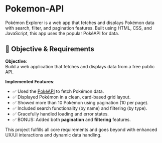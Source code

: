 # Pokemon-API
Pokémon Explorer is a web app that fetches and displays Pokémon data with search, filter, and pagination features.  Built using HTML, CSS, and JavaScript, this app uses the popular PokéAPI for data.

## 🎯 Objective & Requirements

**Objective**:  
Build a web application that fetches and displays data from a free public API.

**Implemented Features**:

- ✅ Used the [PokéAPI](https://pokeapi.co/) to fetch Pokémon data.
- ✅ Displayed Pokémon in a clean, card-based grid layout.
- ✅ Showed more than 10 Pokémon using pagination (10 per page).
- ✅ Included search functionality (by name) and filtering (by type).
- ✅ Gracefully handled loading and error states.
- ✅ BONUS: Added both **pagination** and **filtering** features.

This project fulfills all core requirements and goes beyond with enhanced UX/UI interactions and dynamic data handling.

